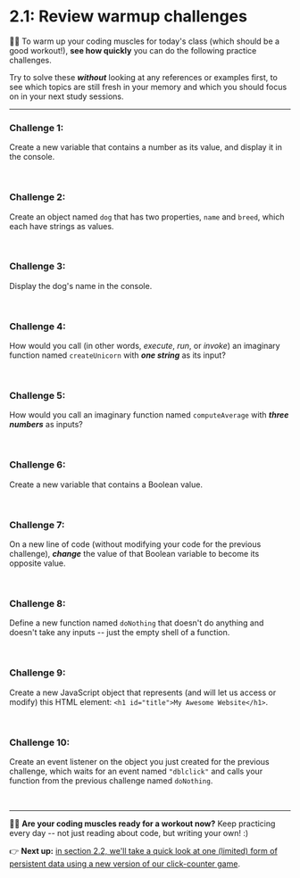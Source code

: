 # 2.1: Review warmup challenges

:weight_lifting_man: To warm up your coding muscles for today's class (which should be a good workout!), **see how quickly** you can do the following practice challenges.

Try to solve these ***without*** looking at any references or examples first, to see which topics are still fresh in your memory and which you should focus on in your next study sessions.

<hr/>

### Challenge 1:

Create a new variable that contains a number as its value, and display it in the console.

<br/>

### Challenge 2:

Create an object named `dog` that has two properties, `name` and `breed`, which each have strings as values.

<br/>

### Challenge 3:

Display the dog's name in the console.

<br/>

### Challenge 4:

How would you call (in other words, *execute*, *run*, or *invoke*) an imaginary function named `createUnicorn` with ***one string*** as its input?

<br/>

### Challenge 5:

How would you call an imaginary function named `computeAverage` with ***three numbers*** as inputs?

<br/>

### Challenge 6:

Create a new variable that contains a Boolean value.

<br/>

### Challenge 7:

On a new line of code (without modifying your code for the previous challenge), ***change*** the value of that Boolean variable to become its opposite value.

<br/>

### Challenge 8:

Define a new function named `doNothing` that doesn't do anything and doesn't take any inputs -- just the empty shell of a function.

<br/>

### Challenge 9:

Create a new JavaScript object that represents (and will let us access or modify) this HTML element: `<h1 id="title">My Awesome Website</h1>`.

<br/>

### Challenge 10:

Create an event listener on the object you just created for the previous challenge, which waits for an event named `"dblclick"` and calls your function from the previous challenge named `doNothing`.


<br/>

<hr/>

:weight_lifting_woman: **Are your coding muscles ready for a workout now?** Keep practicing every day -- not just reading about code, but writing your own! :)

:point_right: **Next up:** [in section 2.2, we'll take a quick look at one (limited) form of persistent data using a new version of our click-counter game](https://github.com/LearnTeachCode/intro-javascript-class/blob/may-2018-int/week-2/2-2-persistent-data.md).
